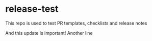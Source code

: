 # release-test
This repo is used to test PR templates, checklists and release notes

And this update is important!
Another line

